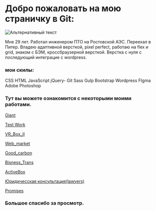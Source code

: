# Добро пожаловать на мою страничку в Git:

![Альтернативный текст](https://sun9-15.userapi.com/zmo0OyjmhC7kbn_WJHpLOBNhMH3vlEblGao62g/Kw1SHLteaG8.jpg)

Мне 29 лет. Работал инженером ПТО на Ростовской АЭС. Переехал в Питер.
Владею адаптивной версткой, pixel perfect, работаю на flex и grid, знаком с БЭМ, кроссбраузерной версткой.
Верстка с нуля с последующий интеграцие с wordpress.

### мои скилы:

CSS  HTML  JavaScript  jQuery- Git  Sass  Gulp  Bootstrap  Wordpress  FIgma  Adobe Photoshop

### Тут вы можете ознакомится с некоторыми моими работами.

[Giant](https://lunyak.github.io/Giant "1")

[Test Work](https://lunyak.github.io/Test_work/ "2")

[VR_Box_II](https://lunyak.github.io/VR_Box_II/ "3")

[Web_market](https://lunyak.github.io/Web_market/ "4")

[Good_carbon](https://Lunyak.github.io/Good_carbon/ "5")

[Bisness_Trans](https://lunyak.github.io/Bisness_Trans/ "6")

[ActiveBox](https://lunyak.github.io/ActiveBox "7")

[Юридичесская консультация(lawyers)](https://lunyak.github.io/lawyers "8")

[Promises](https://lunyak.github.io/Love "9")



### Большое спасибо за просмотр.
